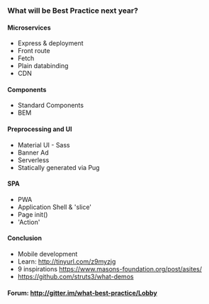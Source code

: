 ### What will be Best Practice next year?
#### Microservices
- Express & deployment
- Front route
- Fetch
- Plain databinding
- CDN

#### Components
- Standard Components
- BEM

#### Preprocessing and UI
- Material UI - Sass
- Banner Ad
- Serverless
- Statically generated via Pug

#### SPA
- PWA
- Application Shell & 'slice'
- Page init()
- 'Action'

#### Conclusion 
- Mobile development 
- Learn: <http://tinyurl.com/z9myzjg>
- 9 inspirations <https://www.masons-foundation.org/post/asites/>
- <https://github.com/struts3/what-demos>
#### Forum: http://gitter.im/what-best-practice/Lobby